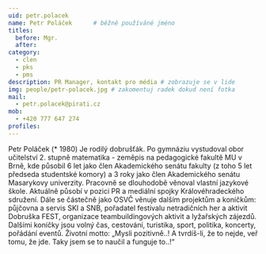 ```yaml
---
uid: petr.polacek
name: Petr Poláček  	# běžně používáné jméno
titles:
  before: Mgr.
  after:
category:
  - clen
  - pks
  - pms
description: PR Manager, kontakt pro média # zobrazuje se v lide
img: people/petr-polacek.jpg # zakomentuj radek dokud není fotka
mail:
  - petr.polacek@pirati.cz
mob:
  - +420 777 647 274
profiles:
---
```


Petr Poláček (* 1980) Je rodilý dobrušťák. Po gymnáziu vystudoval obor učitelství 2. stupně matematika - zeměpis na pedagogické fakultě MU v Brně, kde působil 6 let jako člen Akademického senátu fakulty (z toho 5 let předseda studentské komory) a 3 roky jako člen Akademického senátu Masarykovy univerzity. Pracovně se dlouhodobě věnoval vlastní jazykové škole. Aktuálně působí v pozici PR a mediální spojky Královéhradeckého sdružení. Dále se částečně jako OSVČ věnuje dalším projektům a koníčkům: půjčovna a servis SKI a SNB, pořadatel festivalu netradičních her a aktivit Dobruška FEST, organizace teambuildingových aktivit a lyžařských zájezdů. Dalšími koníčky jsou volný čas, cestování, turistika, sport, politika, koncerty, pořádání eventů. Životní motto: „Mysli pozitivně..! A tvrdíš-li, že to nejde, veř tomu, že jde. Taky jsem se to naučil a funguje to..!“
